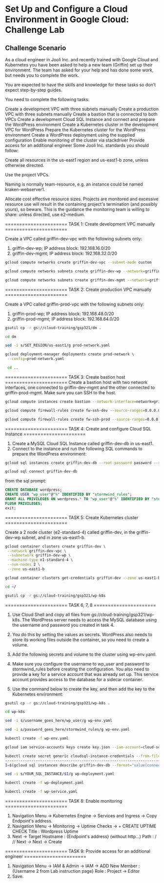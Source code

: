 # Set Up and Configure a Cloud Environment in Google Cloud: Challenge Lab

## Challenge Scenario

As a cloud engineer in Jooli Inc. and recently trained with Google Cloud and Kubernetes you have been asked to help a new team (Griffin) set up their environment. The team has asked for your help and has done some work, but needs you to complete the work.

You are expected to have the skills and knowledge for these tasks so don’t expect step-by-step guides.

You need to complete the following tasks:

Create a development VPC with three subnets manually
Create a production VPC with three subnets manually
Create a bastion that is connected to both VPCs
Create a development Cloud SQL Instance and connect and prepare the WordPress environment
Create a Kubernetes cluster in the development VPC for WordPress
Prepare the Kubernetes cluster for the WordPress environment
Create a WordPress deployment using the supplied configuration
Enable monitoring of the cluster via stackdriver
Provide access for an additional engineer
Some Jooli Inc. standards you should follow:

Create all resources in the us-east1 region and us-east1-b zone, unless otherwise directed.

Use the project VPCs.

Naming is normally team-resource, e.g. an instance could be named kraken-webserver1.

Allocate cost effective resource sizes. Projects are monitored and excessive resource use will result in the containing project's termination (and possibly yours), so beware. This is the guidance the monitoring team is willing to share: unless directed, use e2-medium.

====================== TASK 1: Create development VPC manually ======================

Create a VPC called griffin-dev-vpc with the following subnets only:

1. griffin-dev-wp; IP address block: 192.168.16.0/20
2. griffin-dev-mgmt; IP address block: 192.168.32.0/20

```bash
gcloud compute networks create griffin-dev-vpc --subnet-mode custom

gcloud compute networks subnets create griffin-dev-wp --network=griffin-dev-vpc --region us-east1 --range=192.168.16.0/20

gcloud compute networks subnets create griffin-dev-mgmt --network=griffin-dev-vpc --region us-east1 --range=192.168.32.0/20
```

====================== TASK 2: Create production VPC manually ======================

Create a VPC called griffin-prod-vpc with the following subnets only:

1. griffin-prod-wp; IP address block: 192.168.48.0/20
2. griffin-prod-mgmt; IP address block: 192.168.64.0/20

```bash
gsutil cp -r gs://cloud-training/gsp321/dm .

cd dm

sed -i s/SET_REGION/us-east1/g prod-network.yaml

gcloud deployment-manager deployments create prod-network \
 --config=prod-network.yaml

 cd ..
```

====================== TASK 3: Create bastion host ======================
Create a bastion host with two network interfaces, one connected to griffin-dev-mgmt and the other connected to griffin-prod-mgmt. Make sure you can SSH to the host.

```bash
gcloud compute instances create bastion --network-interface=network=griffin-dev-vpc,subnet=griffin-dev-mgmt --network-interface=network=griffin-prod-vpc,subnet=griffin-prod-mgmt --tags=ssh --zone=us-east1-b

gcloud compute firewall-rules create fw-ssh-dev --source-ranges=0.0.0.0/0 --target-tags ssh --allow=tcp:22 --network=griffin-dev-vpc

gcloud compute firewall-rules create fw-ssh-prod --source-ranges=0.0.0.0/0 --target-tags ssh --allow=tcp:22 --network=griffin-prod-vpc
```

====================== TASK 4: Create and configure Cloud SQL Instance ======================

1. Create a MySQL Cloud SQL Instance called griffin-dev-db in us-east1.
2. Connect to the instance and run the following SQL commands to prepare the WordPress environment:

```bash
gcloud sql instances create griffin-dev-db --root-password password --region=us-east1

gcloud sql connect griffin-dev-db

```

from the sql prompt:

```sql
CREATE DATABASE wordpress;
CREATE USER "wp_user"@"%" IDENTIFIED BY "stormwind_rules";
GRANT ALL PRIVILEGES ON wordpress.* TO "wp_user"@"%" IDENTIFIED BY "stormwind_rules";
FLUSH PRIVILEGES;
exit;
```

====================== TASK 5: Create Kubernetes cluster ======================

Create a 2 node cluster (e2-standard-4) called griffin-dev, in the griffin-dev-wp subnet, and in zone us-east1-b.

```bash
gcloud container clusters create griffin-dev \
 --network griffin-dev-vpc \
 --subnetwork griffin-dev-wp \
 --machine-type n1-standard-4 \
 --num-nodes 2 \
 --zone us-east1-b

gcloud container clusters get-credentials griffin-dev --zone us-east1-b

cd ~/

gsutil cp -r gs://cloud-training/gsp321/wp-k8s
```

====================== TASK 6, 7, 8 ======================

1. Use Cloud Shell and copy all files from gs://cloud-training/gsp321/wp-k8s.
The WordPress server needs to access the MySQL database using the username and password you created in task 4.

2. You do this by setting the values as secrets. WordPress also needs to store its working files outside the container, so you need to create a volume.

3. Add the following secrets and volume to the cluster using wp-env.yaml.

4. Make sure you configure the username to wp_user and password to stormwind_rules before creating the configuration.
You also need to provide a key for a service account that was already set up. This service account provides access to the database for a sidecar container.

5. Use the command below to create the key, and then add the key to the Kubernetes environment:

```bash
gsutil cp -r gs://cloud-training/gsp321/wp-k8s .

cd wp-k8s

sed -i s/username_goes_here/wp_user/g wp-env.yaml

sed -i s/password_goes_here/stormwind_rules/g wp-env.yaml

kubectl create -f wp-env.yaml

gcloud iam service-accounts keys create key.json --iam-account=cloud-sql-proxy@$GOOGLE_CLOUD_PROJECT.iam.gserviceaccount.com

kubectl create secret generic cloudsql-instance-credentials --from-file key.json
----------------------------------------------------------------------------------
I=$(gcloud sql instances describe griffin-dev-db --format="value(connectionName)")

sed -i s/YOUR_SQL_INSTANCE/$I/g wp-deployment.yaml

kubectl create -f wp-deployment.yaml

kubectl create -f wp-service.yaml
```

====================== TASK 8: Enable monitoring ======================

1. Navigation Menu -> Kubernetes Engine -> Services and Ingress -> Copy Endpoint's address.
2. Navigation Menu -> Monitoring -> Uptime Checks -> + CREATE UPTIME CHECK Title : Wordpress Uptime
3. Next -> Target Hostname : {Endpoint's address} (without http...) Path : / // Next -> Next -> Create

====================== TASK 9: Provide access for an additional engineer ======================

1. Navigation Menu -> IAM & Admin -> IAM -> ADD New Member : {Username 2 from Lab instruction page} Role : Project -> Editor
2. Save.
